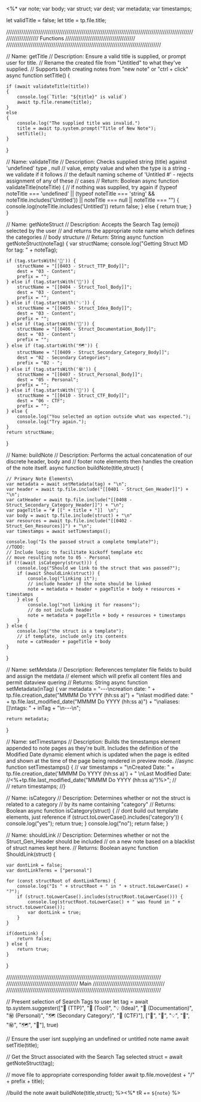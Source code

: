 <%* 
var note;
var body;
var struct;
var dest;
var metadata;
var timestamps;

let validTitle = false;
let title = tp.file.title;

//////////////////////////////////////////////////////////////////////////////////////////////////////////////////// Functions /////////////////////////////////////
//////////////////////////////////////////////////////////////////////////////////

// Name: getTitle
// Description: Ensure a valid title is supplied, or prompt user for title.
// Rename the created file from "Untitled" to what they've supplied.
// Supports both creating notes from "new note" or "ctrl + click"
async function setTitle() {

	if (await validateTitle(title)) 
	{
		console.log(`Title: "${title}" is valid`)
		await tp.file.rename(title);
	}
	else 
	{
		console.log("The supplied title was invalid.")
		title = await tp.system.prompt("Title of New Note");
		setTitle();
	}
}

// Name: validateTitle
// Description: Checks supplied string (title) against 'undefined' type , null 
// value, empty value and when the type is a string - we validate if it follows 
// the default naming scheme of 'Untitled #' - rejects assignment of any of these 
// cases
// Return: Boolean
async function validateTitle(noteTitle) {
	// if nothing was supplied, try again
	if (typeof noteTitle === 'undefined' || (typeof noteTitle === 'string' && noteTitle.includes('Untitled')) || noteTitle === null || noteTitle === "") 
	{
		console.log(noteTitle.includes('Untitled'))
		return false;
	} 
	else 
	{
		return true;
	}
}

// Name: getNoteStruct
// Description: Accepts the Search Tag (emoji) selected by the user
// and returns the appropriate note name which defines the categories
// body structure
// Return: String
async function getNoteStruct(noteTag) {
	var structName;
	console.log("Getting Struct MD for tag: " + noteTag);
	
	if (tag.startsWith('📕')) {
		structName = "[[0403 - Struct_TTP_Body]]";
		dest = "03 - Content";
		prefix = "";
	} else if (tag.startsWith('🧰')) {
		structName = "[[0404 - Struct_Tool_Body]]";
		dest = "03 - Content";
		prefix = "";
	} else if (tag.startsWith('💡')) {
		structName = "[[0405 - Struct_Idea_Body]]";
		dest = "03 - Content";
		prefix = "";
	} else if (tag.startsWith('📖')) {
		structName = "[[0406 - Struct_Documentation_Body]]";
		dest = "03 - Content";
		prefix = "";
	} else if (tag.startsWith('🗺')) {
		structName = "[[0409 - Struct_Secondary_Category_Body]]";
		dest = "02 - Secondary Categories";
		prefix = "02 - ";
	} else if (tag.startsWith('㊙️')) {
		structName = "[[0407 - Struct_Personal_Body]]";
		dest = "05 - Personal";
		prefix = "";
	} else if (tag.startsWith('🎌')) {
		structName = "[[0410 - Struct_CTF_Body]]";
		dest = "06 - CTF";
		prefix = "";
	} else {
		console.log("You selected an option outside what was expected.");
		console.log("Try again.");
	}
	return structName;
}

// Name: buildNote
// Description: Performs the actual concatenation of our discrete header, body and 
// footer note elements then handles the creation of the note itself.
async function buildNote(title,struct) {

	// Primary Note Elements\
	var metadata = await setMetadata(tag) + "\n";
	var header = await tp.file.include("[[0401 - Struct_Gen_Header]]") + "\n";
	var catHeader = await tp.file.include("[[0408 - Struct_Secondary_Category_Header]]") + "\n";
	var pageTitle = "# [[" + title + "]]  \n";
	var body = await tp.file.include(struct) + "\n"
	var resources = await tp.file.include("[[0402 - Struct_Gen_Resources]]") + "\n";
	var timestamps = await setTimestamps();
	
	console.log("Is the passed struct a complete template?");
	//TODO: 
	// Include logic to facilitate kickoff template etc
	// move resulting note to 05 - Personal
	if (!(await isCategory(struct))) {
		console.log("Should we link to the struct that was passed?");
		if (await ShouldLink(struct)) {
			console.log("linking it");
			// include header if the note should be linked
			note = metadata + header + pageTitle + body + resources + timestamps
		} else {
			console.log("not linking it for reasons");
			// do not include header 
			note = metadata + pageTitle + body + resources + timestamps
		}
	} else {
		console.log("the struct is a template");
		// if template, include only its contents
		note = catHeader + pageTitle + body
	}
}

// Name: setMetdata
// Description: References templater file fields to build and assign the metdata
// element which will prefix all content files and permit dataview quering
// Returns: String
async function setMetadata(inTag) {
	var metadata = "---\ncreation date: " + tp.file.creation_date("MMMM Do YYYY (hh:ss a)") + "\nlast modified date: " + tp.file.last_modified_date("MMMM Do YYYY (hh:ss a)") + "\naliases: []\ntags: " + inTag + "\n---\n";

	return metadata;
}

// Name: setTimestamps
// Description: Builds the timestamps element appended to note pages as they're built. Includes the definition of the Modified Date dynamic element which is updated when the page is edited and shown at the time of the page being rendered in preview mode.
//async function setTimestamps() {
	//	var timestamps = "\nCreated Date: " + tp.file.creation_date('MMMM Do YYYY (hh:ss a)') + "  \nLast Modified Date: //<%+tp.file.last_modified_date(\"MMMM Do YYYY (hh:ss a)\")%>";
//	
//	return timestamps;
//}

// Name: isCategory
// Description: Determines whether or not the struct is related to a category
// by its name containing "category"
// Returns: Boolean
async function isCategory(struct) {
	// dont build out template elements, just reference
	if (struct.toLowerCase().includes('category')) {
		console.log("yes");
		return true;
	} 
	console.log("no");
	return false;
}

// Name: shouldLink
// Description: Determines whether or not the Struct_Gen_Header should be included
// on a new note based on a blacklist of struct names kept here.
// Returns: Boolean
async function ShouldLink(struct) {
	
	var dontLink = false;
	var dontLinkTerms = ["personal"]
	
	for (const structRoot of dontLinkTerms) {
  		console.log("Is " + structRoot + " in " + struct.toLowerCase() + "?");
		if (struct.toLowerCase().includes(structRoot.toLowerCase())) {
			console.log(structRoot.toLowerCase() + " was found in " + struct.toLowerCase());
			var dontLink = true;
		}
	}
	
	if(dontLink) {
		return false;
	} else {
		return true;
	}
}

//////////////////////////////////////////////////////////////////////////////////
////////////////////////////////////// Main //////////////////////////////////////
//////////////////////////////////////////////////////////////////////////////////

// Present selection of Search Tags to user
let tag = await tp.system.suggester(["📕 (TTP)", "🧰 (Tool)", "💡 (Idea)", "📖 (Documentation)", "㊙️ (Personal)", "🗺 (Secondary Category)", "🎌 (CTF)"], ["📕", "🧰", "💡", "📖", "㊙️", "🗺", "🎌"], true) 

// Ensure the user isnt supplying an undefined or untitled note name
await setTitle(title);

// Get the Struct associated with the Search Tag selected
struct = await getNoteStruct(tag);

// move file to appropriate corresponding folder
await tp.file.move(dest + "/" + prefix + title);

//build the note
await buildNote(title,struct);
%><%* tR += `${note}` %>
